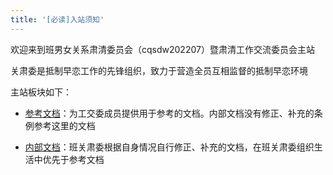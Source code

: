 ```yaml
---
title: '[必读]入站须知'
---
```

欢迎来到班男女关系肃清委员会（cqsdw202207）暨肃清工作交流委员会主站
<!-- more -->

关肃委是抵制早恋工作的先锋组织，致力于营造全员互相监督的抵制早恋环境

主站板块如下：

- [参考文档](/global-docs/)：为工交委成员提供用于参考的文档。内部文档没有修正、补充的条例参考这里的文档

- [内部文档](/local-docs/)：班关肃委根据自身情况自行修正、补充的文档，在班关肃委组织生活中优先于参考文档
